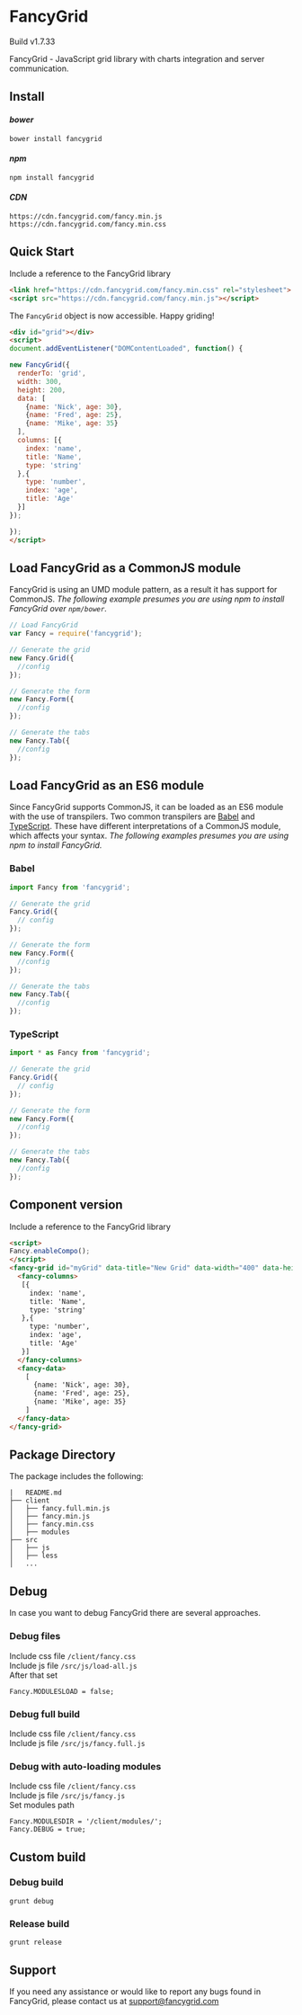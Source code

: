 # FancyGrid

Build v1.7.33

FancyGrid - JavaScript grid library with charts integration and server communication.
  
## Install

#### *bower*
```
bower install fancygrid
```

#### *npm*
```
npm install fancygrid
```

#### *CDN*
```
https://cdn.fancygrid.com/fancy.min.js
https://cdn.fancygrid.com/fancy.min.css
```

## Quick Start
Include a reference to the FancyGrid library

```html
<link href="https://cdn.fancygrid.com/fancy.min.css" rel="stylesheet">
<script src="https://cdn.fancygrid.com/fancy.min.js"></script>
```
The `FancyGrid` object is now accessible. Happy griding!
```html
<div id="grid"></div>
<script>
document.addEventListener("DOMContentLoaded", function() {

new FancyGrid({
  renderTo: 'grid',
  width: 300,
  height: 200,
  data: [
    {name: 'Nick', age: 30},
    {name: 'Fred', age: 25},
    {name: 'Mike', age: 35}
  ],  
  columns: [{
    index: 'name',
    title: 'Name',    
    type: 'string'
  },{
    type: 'number',
    index: 'age',
    title: 'Age'
  }]
});

});
</script>
```

## Load FancyGrid as a CommonJS module
FancyGrid is using an UMD module pattern, as a result it has support for CommonJS.
*The following example presumes you are using npm to install FancyGrid over `npm/bower`.*
```js
// Load FancyGrid
var Fancy = require('fancygrid');

// Generate the grid
new Fancy.Grid({
  //config
});

// Generate the form
new Fancy.Form({
  //config
});

// Generate the tabs
new Fancy.Tab({
  //config
});
```

## Load FancyGrid as an ES6 module
Since FancyGrid supports CommonJS, it can be loaded as an ES6 module with the use of transpilers. Two common transpilers are [Babel](https://babeljs.io/) and [TypeScript](https://www.typescriptlang.org/). These have different interpretations of a CommonJS module, which affects your syntax.
*The following examples presumes you are using npm to install FancyGrid.*
### Babel
```js
import Fancy from 'fancygrid';

// Generate the grid
Fancy.Grid({
  // config
});

// Generate the form
new Fancy.Form({
  //config
});

// Generate the tabs
new Fancy.Tab({
  //config
});
```
### TypeScript
```js
import * as Fancy from 'fancygrid';

// Generate the grid
Fancy.Grid({
  // config
});

// Generate the form
new Fancy.Form({
  //config
});

// Generate the tabs
new Fancy.Tab({
  //config
});
```

## Component version
Include a reference to the FancyGrid library
```html
<script>
Fancy.enableCompo();
</script>
<fancy-grid id="myGrid" data-title="New Grid" data-width="400" data-height="300">
  <fancy-columns>
   [{
     index: 'name',
     title: 'Name',    
     type: 'string'
   },{
     type: 'number',
     index: 'age',
     title: 'Age'
   }]
  </fancy-columns>
  <fancy-data>
    [
      {name: 'Nick', age: 30},
      {name: 'Fred', age: 25},
      {name: 'Mike', age: 35}
    ]
  </fancy-data>
</fancy-grid>
```

## Package Directory
The package includes the following:
```
|   README.md
├── client
│   ├── fancy.full.min.js
│   ├── fancy.min.js
│   ├── fancy.min.css
│   ├── modules
├── src
│   ├── js
│   ├── less
│   ...
```

## Debug
In case you want to debug FancyGrid there are several approaches.  

### Debug files
Include css file ```/client/fancy.css```  
Include js file ```/src/js/load-all.js```  
After that set
```
Fancy.MODULESLOAD = false;
```

### Debug full build
Include css file ```/client/fancy.css```  
Include js file ```/src/js/fancy.full.js```  

### Debug with auto-loading modules
Include css file ```/client/fancy.css```  
Include js file ```/src/js/fancy.js```  
Set modules path
```
Fancy.MODULESDIR = '/client/modules/';
Fancy.DEBUG = true;
```

## Custom build
### Debug build
```
grunt debug
```
### Release build
```
grunt release
```

## Support
If you need any assistance or would like to report any bugs found in FancyGrid, please contact us at support@fancygrid.com
